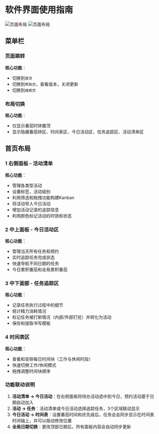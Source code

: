 # 软件界面使用指南


![页面布局](/public/pomotention-layout.png)
![页面布局](/public/pomotention-layout-true.png)

## 菜单栏
### 页面跳转
**核心功能**：
- 切换到`首页`
- 切换到`帮助页`，查看版本，关闭更新
- 切换到`搜索页`

### 布局切换
**核心功能**：
- 仅显示番茄时钟置顶
- 显示隐藏番茄钟区、时间表区、今日活动区、任务追踪区、活动清单区

## 首页布局
### 1 右侧面板 - 活动清单
**核心功能**：
- 管理各类型活动
- 设置标签，活动级别
- 利用筛选和拖拽功能构建Kanban
- 将活动导入今日活动
- 增加活动记录的追踪信息
- 利用颜色标记活动的时效和状态

### 2 中上面板 - 今日活动区
**核心功能**：
- 管理当天所有任务和预约
- 实时追踪任务完成状态
- 快速导航不同日期的任务
- 今日累积番茄和全局累积番茄

### 3 中下面部 - 任务追踪区
**核心功能**：
- 记录任务执行过程中的细节
- 统计精力消耗情况
- 标记任务被打断情况（内部/外部打扰）并转化为活动
- 保存和提取书写模板

### 4 时间表区
**核心功能**：
- 查看和安排每日时间块（工作与休闲时段）
- 快速切换工作/休闲模式
- 拖拽调整时间块顺序


### 功能联动说明

1. **活动清单 → 今日活动**：在右侧面板将待办活动选中到今日，预约活动基于日期自动加入
2. **活动 → 任务**：活动清单或今日活动选择追踪任务，3个区域联动显示
3. **今日活动 → 时间表**：设置番茄时间和优先级后，任务会会同步显示在时间表时间轴上，并可以拖动修改位置
4. **全局日期切换**：更改顶部日期后，所有面板内容会自动同步更新


